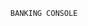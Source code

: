 
                         BANKING CONSOLE
                         
                         
                         
